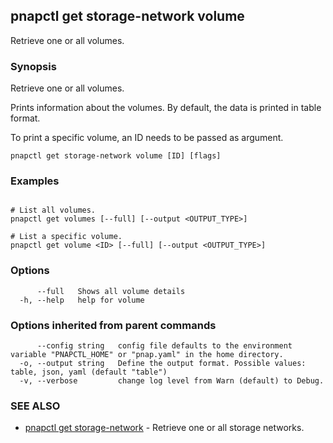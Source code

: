 ## pnapctl get storage-network volume

Retrieve one or all volumes.

### Synopsis

Retrieve one or all volumes.
	
Prints information about the volumes.
By default, the data is printed in table format.

To print a specific volume, an ID needs to be passed as argument.

```
pnapctl get storage-network volume [ID] [flags]
```

### Examples

```

# List all volumes.
pnapctl get volumes [--full] [--output <OUTPUT_TYPE>]

# List a specific volume.
pnapctl get volume <ID> [--full] [--output <OUTPUT_TYPE>]
```

### Options

```
      --full   Shows all volume details
  -h, --help   help for volume
```

### Options inherited from parent commands

```
      --config string   config file defaults to the environment variable "PNAPCTL_HOME" or "pnap.yaml" in the home directory.
  -o, --output string   Define the output format. Possible values: table, json, yaml (default "table")
  -v, --verbose         change log level from Warn (default) to Debug.
```

### SEE ALSO

* [pnapctl get storage-network](pnapctl_get_storage-network.md)	 - Retrieve one or all storage networks.

